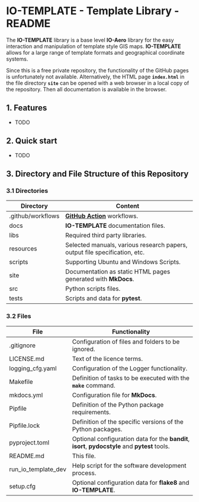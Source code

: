 # IO-TEMPLATE - Template Library - README

The **IO-TEMPLATE** library is a base level **IO-Aero** library for the easy interaction and manipulation of template style GIS maps.
**IO-TEMPLATE** allows for a large range of template formats and geographical coordinate systems.

Since this is a free private repository, the functionality of the GitHub pages is unfortunately not available.
Alternatively, the HTML page **`index.html`** in the file directory **`site`** can be opened with a web browser in a local copy of the repository.
Then all documentation is available in the browser.

## 1. Features

- TODO

## 2. Quick start

- TODO

## 3. Directory and File Structure of this Repository

### 3.1 Directories

| Directory         | Content                                                                    |
|-------------------|----------------------------------------------------------------------------|
| .github/workflows | **[GitHub Action](https://github.com/actions)** workflows.                 |
| docs              | **IO-TEMPLATE** documentation files.                                         |
| libs              | Required third party libraries.                                            |
| resources         | Selected manuals, various research papers, output file specification, etc. |
| scripts           | Supporting Ubuntu and Windows Scripts.                                     |
| site              | Documentation as static HTML pages generated with **MkDocs**.              |
| src               | Python scripts files.                                                      |
| tests             | Scripts and data for **pytest**.                                           |

### 3.2 Files

| File              | Functionality                                                                                   |
|-------------------|-------------------------------------------------------------------------------------------------|
| .gitignore        | Configuration of files and folders to be ignored.                                               |
| LICENSE.md        | Text of the licence terms.                                                                      |
| logging_cfg.yaml  | Configuration of the Logger functionality.                                                      |
| Makefile          | Definition of tasks to be executed with the **`make`** command.                                 |
| mkdocs.yml        | Configuration file for **MkDocs**.                                                              |
| Pipfile           | Definition of the Python package requirements.                                                  |
| Pipfile.lock      | Definition of the specific versions of the Python packages.                                     |
| pyproject.toml    | Optional configuration data for the **bandit**, **isort**, **pydocstyle** and **pytest** tools. |
| README.md         | This file.                                                                                      |
| run_io_template_dev | Help script for the software development process.                                               |
| setup.cfg         | Optional configuration data for **flake8** and **IO-TEMPLATE**.                                   |
